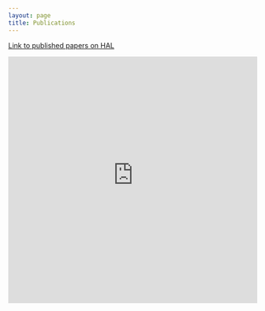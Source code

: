 ```yaml
---
layout: page
title: Publications
---
```


[Link to published papers on HAL](https://hal.science/search/index/?qa%5Btitle_t%5D%5B%5D=&qa%5Bauth_t%5D%5B%5D=&qa%5Bstructure_t%5D%5B%5D=&qa%5BlocalReference_t%5D%5B%5D=PULSE&qa%5Btext%5D%5B%5D=&submit=+Lancer+la+recherche&rows=30)


<iframe width="505" height="500"
src="https://haltools.archives-ouvertes.fr/Public/afficheRequetePubli.php?solrQuery=localReference_t%3Apulse&CB_auteur=oui&CB_titre=oui&CB_article=oui&langue=Anglais&tri_exp=annee_publi&tri_exp2=typdoc&tri_exp3=date_publi&ordre_aff=TA&Fen=Aff&css=../css/VisuRubriqueEncadre.css"
FRAMEBORDER="0" scrolling="auto" ></iframe>
